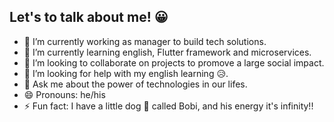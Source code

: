 ## Let's to talk about me! 😀

- 🔭 I’m currently working as manager to build tech solutions.
- 🌱 I’m currently learning english, Flutter framework and microservices.
- 👯 I’m looking to collaborate on projects to promove a large social impact.
- 🤔 I’m looking for help with my english learning 😥.
- 💬 Ask me about the power of technologies in our lifes.
- 😄 Pronouns: he/his
- ⚡ Fun fact: I have a little dog 🐶 called Bobi, and his energy it's infinity!!
